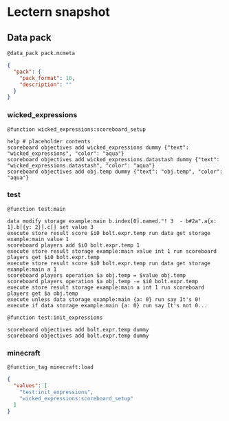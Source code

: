 # Lectern snapshot

## Data pack

`@data_pack pack.mcmeta`

```json
{
  "pack": {
    "pack_format": 10,
    "description": ""
  }
}
```

### wicked_expressions

`@function wicked_expressions:scoreboard_setup`

```mcfunction
help # placeholder contents
scoreboard objectives add wicked_expressions dummy {"text": "wicked_expressions", "color": "aqua"}
scoreboard objectives add wicked_expressions.datastash dummy {"text": "wicked_expressions.datastash", "color": "aqua"}
scoreboard objectives add obj.temp dummy {"text": "obj.temp", "color": "aqua"}
```

### test

`@function test:main`

```mcfunction
data modify storage example:main b.index[0].named."! 3  - b#2a".a{x: 1}.b[{y: 2}].c[] set value 3
execute store result score $i0 bolt.expr.temp run data get storage example:main value 1
scoreboard players add $i0 bolt.expr.temp 1
execute store result storage example:main value int 1 run scoreboard players get $i0 bolt.expr.temp
execute store result score $i0 bolt.expr.temp run data get storage example:main a 1
scoreboard players operation $a obj.temp = $value obj.temp
scoreboard players operation $a obj.temp -= $i0 bolt.expr.temp
execute store result storage example:main a int 1 run scoreboard players get $a obj.temp
execute unless data storage example:main {a: 0} run say It's 0!
execute if data storage example:main {a: 0} run say It's not 0...
```

`@function test:init_expressions`

```mcfunction
scoreboard objectives add bolt.expr.temp dummy
scoreboard objectives add bolt.expr.temp dummy
```

### minecraft

`@function_tag minecraft:load`

```json
{
  "values": [
    "test:init_expressions",
    "wicked_expressions:scoreboard_setup"
  ]
}
```
